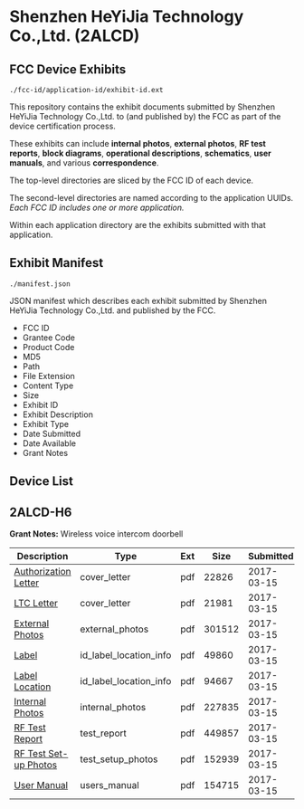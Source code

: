 # Shenzhen HeYiJia Technology Co.,Ltd. (2ALCD)
## FCC Device Exhibits

```
./fcc-id/application-id/exhibit-id.ext
```

This repository contains the exhibit documents submitted by Shenzhen HeYiJia Technology Co.,Ltd. to (and published by) the FCC as part of the device certification process.

These exhibits can include **internal photos**, **external photos**, **RF test reports**, **block diagrams**, **operational descriptions**, **schematics**, **user manuals**, and various **correspondence**.

The top-level directories are sliced by the FCC ID of each device.

The second-level directories are named according to the application UUIDs. *Each FCC ID includes one or more application.*

Within each application directory are the exhibits submitted with that application. 

## Exhibit Manifest

```
./manifest.json
```

JSON manifest which describes each exhibit submitted by Shenzhen HeYiJia Technology Co.,Ltd. and published by the FCC.

- FCC ID
- Grantee Code
- Product Code
- MD5
- Path
- File Extension
- Content Type
- Size
- Exhibit ID
- Exhibit Description
- Exhibit Type
- Date Submitted
- Date Available
- Grant Notes

## Device List
## 2ALCD-H6
**Grant Notes:** Wireless voice intercom doorbell

| Description | Type | Ext | Size | Submitted | Available |
| ----------- | ---- | --- | ---- | --------- | --------- |
| [Authorization Letter](2ALCD-H6/d9bb388a88acdeef009987b47101879e/3316805.pdf) | cover_letter | pdf | 22826 | 2017-03-15 | 2017-03-15 |
| [LTC Letter](2ALCD-H6/d9bb388a88acdeef009987b47101879e/3316806.pdf) | cover_letter | pdf | 21981 | 2017-03-15 | 2017-03-15 |
| [External Photos](2ALCD-H6/d9bb388a88acdeef009987b47101879e/3316807.pdf) | external_photos | pdf | 301512 | 2017-03-15 | 2017-03-15 |
| [Label](2ALCD-H6/d9bb388a88acdeef009987b47101879e/3316808.pdf) | id_label_location_info | pdf | 49860 | 2017-03-15 | 2017-03-15 |
| [Label Location](2ALCD-H6/d9bb388a88acdeef009987b47101879e/3316809.pdf) | id_label_location_info | pdf | 94667 | 2017-03-15 | 2017-03-15 |
| [Internal Photos](2ALCD-H6/d9bb388a88acdeef009987b47101879e/3316810.pdf) | internal_photos | pdf | 227835 | 2017-03-15 | 2017-03-15 |
| [RF Test Report](2ALCD-H6/d9bb388a88acdeef009987b47101879e/3316813.pdf) | test_report | pdf | 449857 | 2017-03-15 | 2017-03-15 |
| [RF Test Set-up Photos](2ALCD-H6/d9bb388a88acdeef009987b47101879e/3316814.pdf) | test_setup_photos | pdf | 152939 | 2017-03-15 | 2017-03-15 |
| [User Manual](2ALCD-H6/d9bb388a88acdeef009987b47101879e/3316815.pdf) | users_manual | pdf | 154715 | 2017-03-15 | 2017-03-15 |
